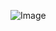 



![Image](https://github.com/ertekinbatuhan/Shopping-App/assets/101355515/6e00f5f8-e528-4117-b2b9-dc8f002d31b1)
